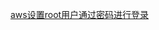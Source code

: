 [aws设置root用户通过密码进行登录](/%E5%85%B6%E4%BB%96/AWS/aws%E8%AE%BE%E7%BD%AEroot%E7%94%A8%E6%88%B7%E9%80%9A%E8%BF%87%E5%AF%86%E7%A0%81%E8%BF%9B%E8%A1%8C%E7%99%BB%E5%BD%95.md)

